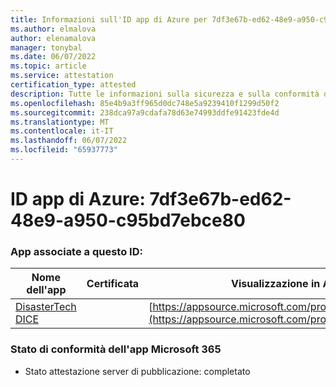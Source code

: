 ```yaml
---
title: Informazioni sull'ID app di Azure per 7df3e67b-ed62-48e9-a950-c95bd7ebce80
ms.author: elmalova
author: elenamalova
manager: tonybal
ms.date: 06/07/2022
ms.topic: article
ms.service: attestation
certification_type: attested
description: Tutte le informazioni sulla sicurezza e sulla conformità disponibili per 7df3e67b-ed62-48e9-a950-c95bd7ebce80.
ms.openlocfilehash: 85e4b9a3ff965d0dc748e5a9239410f1299d50f2
ms.sourcegitcommit: 238dca97a9cdafa78d63e74993ddfe91423fde4d
ms.translationtype: MT
ms.contentlocale: it-IT
ms.lasthandoff: 06/07/2022
ms.locfileid: "65937773"
---
```

# <a name="azure-app-id-7df3e67b-ed62-48e9-a950-c95bd7ebce80"></a>ID app di Azure: 7df3e67b-ed62-48e9-a950-c95bd7ebce80


### <a name="apps-associated-with-this-id"></a>App associate a questo ID:
| **Nome dell'app** | **Certificata** | **Visualizzazione in AppSource** |
|--------------|---------------|-----------------------|
| [DisasterTech DICE](../forward/WA200001909.md) |  | [https://appsource.microsoft.com/product/office/WA200001909](https://appsource.microsoft.com/product/office/WA200001909) |

### <a name="microsoft-365-app-compliance-status"></a>Stato di conformità dell'app Microsoft 365
- Stato attestazione server di pubblicazione: completato
